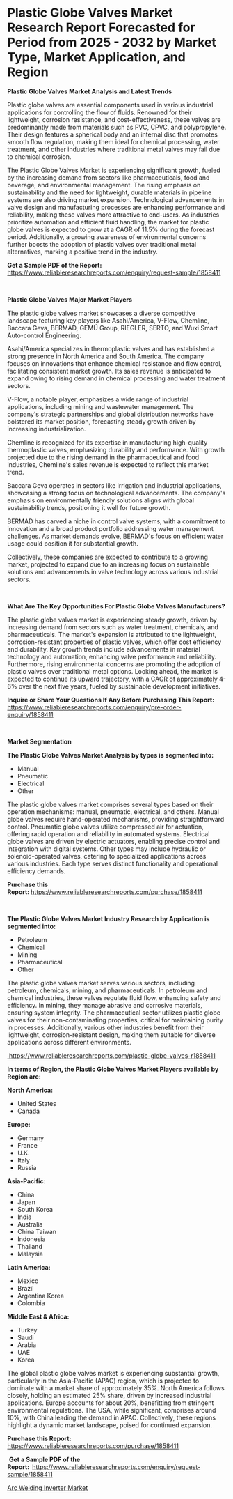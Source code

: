 <p><h1>Plastic Globe Valves Market Research Report Forecasted for Period from 2025 -  2032 by Market Type, Market Application, and Region</h1></p><p><strong>Plastic Globe Valves Market Analysis and Latest Trends</strong></p>
<p><p>Plastic globe valves are essential components used in various industrial applications for controlling the flow of fluids. Renowned for their lightweight, corrosion resistance, and cost-effectiveness, these valves are predominantly made from materials such as PVC, CPVC, and polypropylene. Their design features a spherical body and an internal disc that promotes smooth flow regulation, making them ideal for chemical processing, water treatment, and other industries where traditional metal valves may fail due to chemical corrosion.</p><p>The Plastic Globe Valves Market is experiencing significant growth, fueled by the increasing demand from sectors like pharmaceuticals, food and beverage, and environmental management. The rising emphasis on sustainability and the need for lightweight, durable materials in pipeline systems are also driving market expansion. Technological advancements in valve design and manufacturing processes are enhancing performance and reliability, making these valves more attractive to end-users. As industries prioritize automation and efficient fluid handling, the market for plastic globe valves is expected to grow at a CAGR of 11.5% during the forecast period. Additionally, a growing awareness of environmental concerns further boosts the adoption of plastic valves over traditional metal alternatives, marking a positive trend in the industry.</p></p>
<p><strong>Get a Sample PDF of the Report:&nbsp;</strong> <a href="https://www.reliableresearchreports.com/enquiry/request-sample/1858411?utm_campaign=2267&utm_medium=2&utm_source=Github&utm_content=ia&utm_term=28022025&utm_id=plastic-globe-valves">https://www.reliableresearchreports.com/enquiry/request-sample/1858411</a></p>
<p>&nbsp;</p>
<p><strong>Plastic Globe Valves Major Market Players</strong></p>
<p><p>The plastic globe valves market showcases a diverse competitive landscape featuring key players like Asahi/America, V-Flow, Chemline, Baccara Geva, BERMAD, GEMÜ Group, RIEGLER, SERTO, and Wuxi Smart Auto-control Engineering.</p><p>Asahi/America specializes in thermoplastic valves and has established a strong presence in North America and South America. The company focuses on innovations that enhance chemical resistance and flow control, facilitating consistent market growth. Its sales revenue is anticipated to expand owing to rising demand in chemical processing and water treatment sectors.</p><p>V-Flow, a notable player, emphasizes a wide range of industrial applications, including mining and wastewater management. The company's strategic partnerships and global distribution networks have bolstered its market position, forecasting steady growth driven by increasing industrialization.</p><p>Chemline is recognized for its expertise in manufacturing high-quality thermoplastic valves, emphasizing durability and performance. With growth projected due to the rising demand in the pharmaceutical and food industries, Chemline's sales revenue is expected to reflect this market trend.</p><p>Baccara Geva operates in sectors like irrigation and industrial applications, showcasing a strong focus on technological advancements. The company's emphasis on environmentally friendly solutions aligns with global sustainability trends, positioning it well for future growth.</p><p>BERMAD has carved a niche in control valve systems, with a commitment to innovation and a broad product portfolio addressing water management challenges. As market demands evolve, BERMAD's focus on efficient water usage could position it for substantial growth.</p><p>Collectively, these companies are expected to contribute to a growing market, projected to expand due to an increasing focus on sustainable solutions and advancements in valve technology across various industrial sectors.</p></p>
<p>&nbsp;</p>
<p><strong>What Are The Key Opportunities For Plastic Globe Valves Manufacturers?</strong></p>
<p><p>The plastic globe valves market is experiencing steady growth, driven by increasing demand from sectors such as water treatment, chemicals, and pharmaceuticals. The market's expansion is attributed to the lightweight, corrosion-resistant properties of plastic valves, which offer cost efficiency and durability. Key growth trends include advancements in material technology and automation, enhancing valve performance and reliability. Furthermore, rising environmental concerns are promoting the adoption of plastic valves over traditional metal options. Looking ahead, the market is expected to continue its upward trajectory, with a CAGR of approximately 4-6% over the next five years, fueled by sustainable development initiatives.</p></p>
<p><strong>Inquire or Share Your Questions If Any Before Purchasing This Report:</strong> <a href="https://www.reliableresearchreports.com/enquiry/pre-order-enquiry/1858411?utm_campaign=2267&utm_medium=2&utm_source=Github&utm_content=ia&utm_term=28022025&utm_id=plastic-globe-valves">https://www.reliableresearchreports.com/enquiry/pre-order-enquiry/1858411</a></p>
<p>&nbsp;</p>
<p><strong>Market Segmentation</strong></p>
<p><strong>The Plastic Globe Valves Market Analysis by types is segmented into:</strong></p>
<p><ul><li>Manual</li><li>Pneumatic</li><li>Electrical</li><li>Other</li></ul></p>
<p><p>The plastic globe valves market comprises several types based on their operation mechanisms: manual, pneumatic, electrical, and others. Manual globe valves require hand-operated mechanisms, providing straightforward control. Pneumatic globe valves utilize compressed air for actuation, offering rapid operation and reliability in automated systems. Electrical globe valves are driven by electric actuators, enabling precise control and integration with digital systems. Other types may include hydraulic or solenoid-operated valves, catering to specialized applications across various industries. Each type serves distinct functionality and operational efficiency demands.</p></p>
<p><strong>Purchase this Report:&nbsp;</strong><a href="https://www.reliableresearchreports.com/purchase/1858411?utm_campaign=2267&utm_medium=2&utm_source=Github&utm_content=ia&utm_term=28022025&utm_id=plastic-globe-valves">https://www.reliableresearchreports.com/purchase/1858411</a></p>
<p>&nbsp;</p>
<p><strong>The Plastic Globe Valves Market Industry Research by Application is segmented into:</strong></p>
<p><ul><li>Petroleum</li><li>Chemical</li><li>Mining</li><li>Pharmaceutical</li><li>Other</li></ul></p>
<p><p>The plastic globe valves market serves various sectors, including petroleum, chemicals, mining, and pharmaceuticals. In petroleum and chemical industries, these valves regulate fluid flow, enhancing safety and efficiency. In mining, they manage abrasive and corrosive materials, ensuring system integrity. The pharmaceutical sector utilizes plastic globe valves for their non-contaminating properties, critical for maintaining purity in processes. Additionally, various other industries benefit from their lightweight, corrosion-resistant design, making them suitable for diverse applications across different environments.</p></p>
<p><a href="https://www.reliableresearchreports.com/plastic-globe-valves-r1858411?utm_campaign=2267&utm_medium=2&utm_source=Github&utm_content=ia&utm_term=28022025&utm_id=plastic-globe-valves">&nbsp;https://www.reliableresearchreports.com/plastic-globe-valves-r1858411</a></p>
<p><strong>In terms of Region, the Plastic Globe Valves Market Players available by Region are:</strong></p>
<p>
    <p> <strong> North America: </strong>
        <ul>
            <li>United States</li>
            <li>Canada</li>
        </ul>
        </p> 
    <p> <strong> Europe: </strong>
        <ul>
            <li>Germany</li>
            <li>France</li>
            <li>U.K.</li>
            <li>Italy</li>
            <li>Russia</li>
        </ul>
        </p> 
    <p> <strong> Asia-Pacific: </strong>
        <ul>
            <li>China</li>
            <li>Japan</li>
            <li>South Korea</li>
            <li>India</li>
            <li>Australia</li>
            <li>China Taiwan</li>
            <li>Indonesia</li>
            <li>Thailand</li>
            <li>Malaysia</li>
        </ul>
        </p> 
    <p> <strong> Latin America: </strong>
        <ul>
            <li>Mexico</li>
            <li>Brazil</li>
            <li>Argentina Korea</li>
            <li>Colombia</li>
        </ul>
        </p> 
    <p> <strong> Middle East & Africa: </strong>
        <ul>
            <li>Turkey</li>
            <li>Saudi</li>
            <li>Arabia</li>
            <li>UAE</li>
            <li>Korea</li>
        </ul>
    </p>
    </p>
<p><p>The global plastic globe valves market is experiencing substantial growth, particularly in the Asia-Pacific (APAC) region, which is projected to dominate with a market share of approximately 35%. North America follows closely, holding an estimated 25% share, driven by increased industrial applications. Europe accounts for about 20%, benefitting from stringent environmental regulations. The USA, while significant, comprises around 10%, with China leading the demand in APAC. Collectively, these regions highlight a dynamic market landscape, poised for continued expansion.</p></p>
<p><strong>Purchase this Report: </strong><a href="https://www.reliableresearchreports.com/purchase/1858411?utm_campaign=2267&utm_medium=2&utm_source=Github&utm_content=ia&utm_term=28022025&utm_id=plastic-globe-valves">https://www.reliableresearchreports.com/purchase/1858411</a></p>
<p>&nbsp;<strong>Get a Sample PDF of the Report:&nbsp;&nbsp;</strong><a href="https://www.reliableresearchreports.com/enquiry/request-sample/1858411?utm_campaign=2267&utm_medium=2&utm_source=Github&utm_content=ia&utm_term=28022025&utm_id=plastic-globe-valves">https://www.reliableresearchreports.com/enquiry/request-sample/1858411</a></p>
<p><strong></strong></p>
<p><p><a href="https://github.com/ozolsgasko02/Market-Research-Report-List-1/blob/main/arc-welding-inverter-market.md?utm_campaign=2267&utm_medium=2&utm_source=Github&utm_content=ia&utm_term=28022025&utm_id=plastic-globe-valves">Arc Welding Inverter Market</a></p></p>
